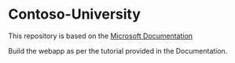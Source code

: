 # Contoso-University

This repository is based on the [Microsoft Documentation](https://docs.microsoft.com/en-us/aspnet/core/data/ef-mvc/intro?view=aspnetcore-3.1)

Build the webapp as per the tutorial provided in the Documentation.
